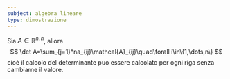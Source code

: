 ```yaml
---
subject: algebra lineare
type: dimostrazione
---
```

Sia $A\in\mathbb{R}^{n,n}$, allora
$$
\det A=\sum_{j=1}^na_{ij}\mathcal{A}_{ij}\quad\forall i\in\{1,\dots,n\}
$$
cioè il calcolo del determinante può essere calcolato per ogni riga senza cambiarne il valore.